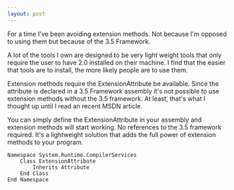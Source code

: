```yaml
---
layout: post
---
```

For a time I've been avoiding extension methods.  Not because I'm opposed to using them but because of the 3.5 Framework.

A lot of the tools I own are designed to be very light weight tools that only require the user to have 2.0 installed on their machine.  I find that the easier that tools are to install, the more likely people are to use them.  

Extension methods require the ExtensionAttribute be available.  Since the attribute is declared in a 3.5 Framework assembly it's not possible to use extension methods without the 3.5 framework.  At least, that's what I thought up until I read an recent MSDN article.

You can simply define the ExtensionAttribute in your assembly and extension methods will start working.  No references to the 3.5 framework required.  It's a lightweight solution that adds the full power of extension methods to your program.

``` vbnet
Namespace System.Runtime.CompilerServices
    Class ExtensionAttribute
        Inherits Attribute
    End Class
End Namespace
```

